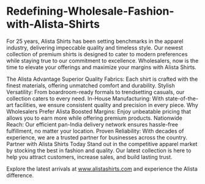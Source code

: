 # Redefining-Wholesale-Fashion-with-Alista-Shirts
For 25 years, Alista Shirts has been setting benchmarks in the apparel industry, delivering impeccable quality and timeless style. Our newest collection of premium shirts is designed to cater to modern preferences while staying true to our commitment to excellence. Wholesalers, now is the time to elevate your offerings and maximize your margins with Alista Shirts.

The Alista Advantage
Superior Quality Fabrics: Each shirt is crafted with the finest materials, offering unmatched comfort and durability.
Stylish Versatility: From boardroom-ready formals to trendsetting casuals, our collection caters to every need.
In-House Manufacturing: With state-of-the-art facilities, we ensure consistent quality and precision in every piece.
Why Wholesalers Prefer Alista
Boosted Margins: Enjoy unbeatable pricing that allows you to earn more while offering premium products.
Nationwide Reach: Our efficient pan-India delivery network ensures hassle-free fulfillment, no matter your location.
Proven Reliability: With decades of experience, we are a trusted partner for businesses across the country.
Partner with Alista Shirts Today
Stand out in the competitive apparel market by stocking the best in fashion and quality. Our latest collection is here to help you attract customers, increase sales, and build lasting trust.

Explore the latest arrivals at www.alistashirts.com and experience the Alista difference.
